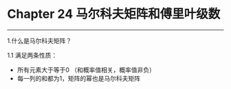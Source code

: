 # Chapter 24 马尔科夫矩阵和傅里叶级数

---

1.什么是马尔科夫矩阵？

1.1 满足两条性质：

* 所有元素大于等于0 （和概率值相关，概率值非负）
* 每一列的和都为1，矩阵的幂也是马尔科夫矩阵



